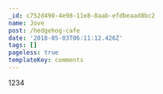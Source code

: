 ```yaml
---
_id: c752d490-4e98-11e8-8aab-efdbeaad8bc2
name: Jove
post: /hedgehog-cafe
date: '2018-05-03T06:11:12.426Z'
tags: []
pageless: true
templateKey: comments
---
```

1234
